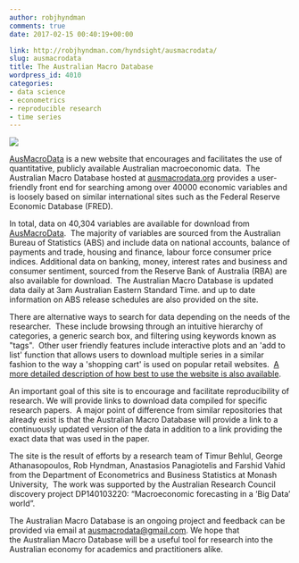```yaml
---
author: robjhyndman
comments: true
date: 2017-02-15 00:40:19+00:00

link: http://robjhyndman.com/hyndsight/ausmacrodata/
slug: ausmacrodata
title: The Australian Macro Database
wordpress_id: 4010
categories:
- data science
- econometrics
- reproducible research
- time series
---
```


[![](/files/Screenshot-from-2017-02-15-11-30-04.png)](http://ausmacrodata.org)

[AusMacroData](http://ausmacrodata.org) is a new website that encourages and facilitates the use of quantitative, publicly available Australian macroeconomic data.  The Australian Macro Database hosted at [ausmacrodata.org](http://ausmacrodata.org/) provides a user-friendly front end for searching among over 40000 economic variables and is loosely based on similar international sites such as the Federal Reserve Economic Database (FRED). <!-- more -->

In total, data on 40,304 variables are available for download from [AusMacroData](http://ausmacrodata.org).  The majority of variables are sourced from the Australian Bureau of Statistics (ABS) and include data on national accounts, balance of payments and trade, housing and finance, labour force consumer price indices. Additional data on banking, money, interest rates and business and consumer sentiment, sourced from the Reserve Bank of Australia (RBA) are also available for download.  The Australian Macro Database is updated data daily at 3am Australian Eastern Standard Time. and up to date information on ABS release schedules are also provided on the site. 

There are alternative ways to search for data depending on the needs of the researcher.  These include browsing through an intuitive hierarchy of categories, a generic search box, and filtering using keywords known as "tags".  Other user friendly features include interactive plots and an 'add to list' function that allows users to download multiple series in a similar fashion to the way a 'shopping cart' is used on popular retail websites.  [A more detailed description of how best to use the website is also available](http://robjhyndman.com/working-papers/ausmacrodata/).

An important goal of this site is to encourage and facilitate reproducibility of research. We will provide links to download data compiled for specific research papers.  A major point of difference from similar repositories that already exist is that the Australian Macro Database will provide a link to a continuously updated version of the data in addition to a link providing the exact data that was used in the paper. 

The site is the result of efforts by a research team of Timur Behlul, George Athanasopoulos, Rob Hyndman, Anastasios Panagiotelis and Farshid Vahid from the Department of Econometrics and Business Statistics at Monash University,  The work was supported by the Australian Research Council discovery project DP140103220: “Macroeconomic forecasting in a ‘Big Data’ world”.

The Australian Macro Database is an ongoing project and feedback can be provided via email at [ausmacrodata@gmail.com](mailto:ausmacrodata@gmail.com). We hope that the Australian Macro Database will be a useful tool for research into the Australian economy for academics and practitioners alike.
